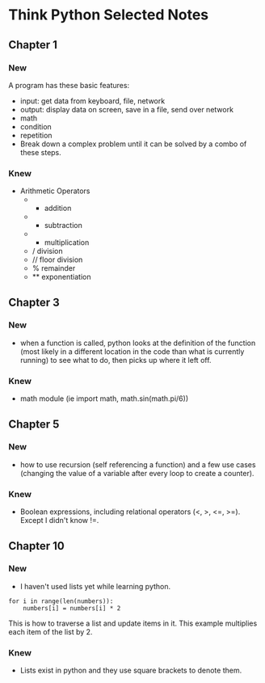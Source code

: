 # Think Python Selected Notes
## Chapter 1
### New
A program has these basic features:
- input: get data from keyboard, file, network
- output: display data on screen, save in a file, send over network
- math
- condition
- repetition
- Break down a complex problem until it can be solved by a combo of these steps.
### Knew
- Arithmetic Operators
    - + addition
    - - subtraction
    - * multiplication  
    - / division
    - // floor division
    - % remainder
    - ** exponentiation
## Chapter 3
### New
- when a function is called, python looks at the definition of the function (most likely in a different location in the code than what is currently running) to see what to do, then picks up where it left off.
### Knew
- math module (ie import math, math.sin(math.pi/6))
## Chapter 5
### New
- how to use recursion (self referencing a function) and a few use cases (changing the value of a variable after every loop to create a counter).
### Knew
- Boolean expressions, including relational operators (<, >, <=, >=). Except I didn't know !=.
## Chapter 10
### New
- I haven't used lists yet while learning python. 
```
for i in range(len(numbers)):
    numbers[i] = numbers[i] * 2
```
This is how to traverse a list and update items in it. This example multiplies each item of the list by 2.
### Knew
- Lists exist in python and they use square brackets to denote them.



